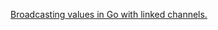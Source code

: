 [Broadcasting values in Go with linked channels.](http://rogpeppe.wordpress.com/2009/12/01/concurrent-idioms-1-broadcasting-values-in-go-with-linked-channels/)
